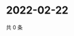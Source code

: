 # 2022-02-22

共 0 条

<!-- BEGIN WEIBO -->
<!-- 最后更新时间 Tue Feb 22 2022 00:01:14 GMT+0800 (China Standard Time) -->

<!-- END WEIBO -->
